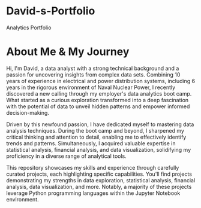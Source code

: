 # David-s-Portfolio
Analytics Portfolio

# About Me & My Journey
Hi, I'm David, a data analyst with a strong technical background and a passion for uncovering insights from complex data sets. Combining 10 years of experience in electrical and power distribution systems, including 6 years in the rigorous environment of Naval Nuclear Power, I recently discovered a new calling through my employer's data analytics boot camp. What started as a curious exploration transformed into a deep fascination with the potential of data to unveil hidden patterns and empower informed decision-making.

Driven by this newfound passion, I have dedicated myself to mastering data analysis techniques. During the boot camp and beyond, I sharpened my critical thinking and attention to detail, enabling me to effectively identify trends and patterns. Simultaneously, I acquired valuable expertise in statistical analysis, financial analysis, and data visualization, solidifying my proficiency in a diverse range of analytical tools.

This repository showcases my skills and experience through carefully curated projects, each highlighting specific capabilities. You'll find projects demonstrating my strengths in data exploration, statistical analysis, financial analysis, data visualization, and more. Notably, a majority of these projects leverage Python programming languages within the Jupyter Notebook environment.
